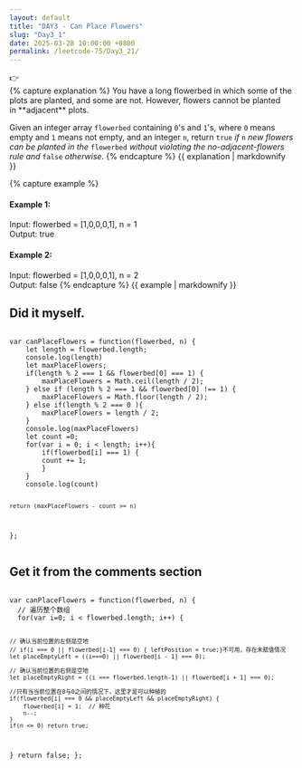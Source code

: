 ```yaml
---
layout: default
title: "DAY3 - Can Place Flowers"
slug: "Day3_1"
date: 2025-03-28 10:00:00 +0800
permalink: /leetcode-75/Day3_21/
---
```


<aside class="asideDiv">
    <div>👉</div>
    <div>
        <main>
            {% capture explanation %}
You have a long flowerbed in which some of the plots are planted, and some are not. However, flowers cannot be planted in **adjacent** plots.

Given an integer array `flowerbed` containing `0`'s and `1`'s, where `0` means empty and `1` means not empty, and an integer `n`, return `true` *if* `n` *new flowers can be planted in the* `flowerbed` *without violating the no-adjacent-flowers rule and* `false` *otherwise*.
            {% endcapture %}
            {{ explanation | markdownify }}
        </main>
        <main>
            {% capture example %}
#### Example 1:
Input: flowerbed = [1,0,0,0,1], n = 1  
Output: true
#### Example 2:
Input: flowerbed = [1,0,0,0,1], n = 2  
Output: false
            {% endcapture %}
            {{ example | markdownify }}
        </main>
    </div>
</aside>









<h2><strong>Did it myself.</strong></h2>
<pre><code class="language-js">
var canPlaceFlowers = function(flowerbed, n) {
    let length = flowerbed.length;
    console.log(length)
    let maxPlaceFlowers;
    if(length % 2 === 1 && flowerbed[0] === 1) {
        maxPlaceFlowers = Math.ceil(length / 2);
    } else if (length % 2 === 1 && flowerbed[0] !== 1) {
        maxPlaceFlowers = Math.floor(length / 2);
    } else if(length % 2 === 0 ){
        maxPlaceFlowers = length / 2;
    }
    console.log(maxPlaceFlowers)
    let count =0;
    for(var i = 0; i < length; i++){
        if(flowerbed[i] === 1) {
        count += 1;
        }
    }
    console.log(count)

    return (maxPlaceFlowers - count >= n)
};
</code></pre>

<h2><strong>Get it from the comments section</strong></h2>
<pre><code class="language-js">
var canPlaceFlowers = function(flowerbed, n) {
  // 遍历整个数组
  for(var i=0; i < flowerbed.length; i++) {

    // 确认当前位置的左侧是空地
    // if(i === 0 || flowerbed[i-1] === 0) { leftPosition = true;}不可用，存在未赋值情况
    let placeEmptyLeft = ((i===0) || flowerbed[i - 1] === 0);
    
    // 确认当前位置的右侧是空地
    let placeEmptyRight = ((i === flowerbed.length-1) || flowerbed[i + 1] === 0);

    //只有当当前位置在0与0之间的情况下，这里才是可以种植的
    if(flowerbed[i] === 0 && placeEmptyLeft && placeEmptyRight) {
        flowerbed[i] = 1;  // 种花
        n--;   
    }
    if(n <= 0) return true;
  }
  return false;
};
</code></pre>